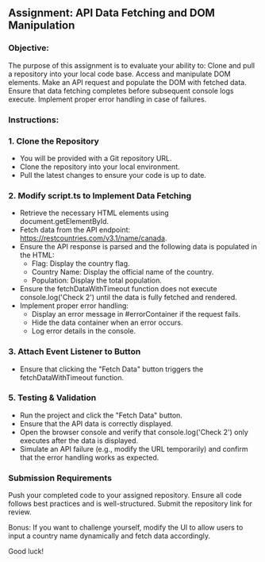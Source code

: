 ## Assignment: API Data Fetching and DOM Manipulation

### Objective:

The purpose of this assignment is to evaluate your ability to:
  Clone and pull a repository into your local code base.
  Access and manipulate DOM elements.
  Make an API request and populate the DOM with fetched data.
  Ensure that data fetching completes before subsequent console logs execute.
  Implement proper error handling in case of failures.

### Instructions: 

### 1. Clone the Repository
  - You will be provided with a Git repository URL.
  - Clone the repository into your local environment.
  - Pull the latest changes to ensure your code is up to date.

### 2. Modify script.ts to Implement Data Fetching
  - Retrieve the necessary HTML elements using document.getElementById.
  - Fetch data from the API endpoint: https://restcountries.com/v3.1/name/canada.
  - Ensure the API response is parsed and the following data is populated in the HTML:
    - Flag: Display the country flag.
    - Country Name: Display the official name of the country.
    - Population: Display the total population.
  - Ensure the fetchDataWithTimeout function does not execute console.log('Check 2') until the data is fully fetched and rendered.
  - Implement proper error handling:
    - Display an error message in #errorContainer if the request fails.
    - Hide the data container when an error occurs.
    - Log error details in the console.

### 3. Attach Event Listener to Button
  - Ensure that clicking the "Fetch Data" button triggers the fetchDataWithTimeout function.

### 5. Testing & Validation
  - Run the project and click the "Fetch Data" button.
  - Ensure that the API data is correctly displayed.
  - Open the browser console and verify that console.log('Check 2') only executes after the data is displayed.
  - Simulate an API failure (e.g., modify the URL temporarily) and confirm that the error handling works as expected.

### Submission Requirements
Push your completed code to your assigned repository.
Ensure all code follows best practices and is well-structured.
Submit the repository link for review.


Bonus: If you want to challenge yourself, modify the UI to allow users to input a country name dynamically and fetch data accordingly.

Good luck!
